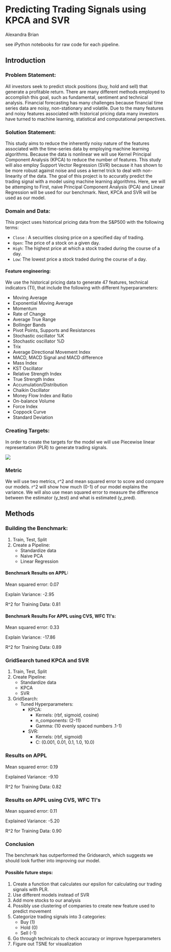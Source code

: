 # Predicting Trading Signals using KPCA and SVR

Alexandra Brian

see iPython notebooks for raw code for each pipeline.

## Introduction

### Problem Statement: 
All investors seek to predict stock positions (buy, hold and sell) that generate a profitable return. There are many different methods employed to accomplish this goal, such as fundamental, sentiment  and technical analysis. Financial forecasting has many challenges because financial time series data are noisy, non-stationary and volatile. Due to the many features and noisy features associated with historical pricing data many investors have turned to machine learning, statistical and computational perspectives.   

### Solution Statement: 
This study aims to reduce the inherently noisy nature of the features associated with the time-series data by employing machine learning algorithms. Because the data is nonlinear we will use Kernel Principal Component Analysis (KPCA) to reduce the number of features. This study will also employ Support Vector Regression (SVR) because it has shown to be more robust against noise and uses a kernel trick to deal with non-linearity of the data. The goal of this project is to accuratly predict the trading signal with a model using machine learning algorithms. Here, we will be attemping to First, naive Principal Component Analysis (PCA) and Linear Regression will be used for our benchmark. Next, KPCA and SVR will be used as our model.

### Domain and Data:
This project uses historical pricing data from the S&P500 with the following terms:

- `Close` : A securities closing price on a specified day of trading.
- `Open`: The price of a stock on a given day.
- `High`: The highest price at which a stock traded during the course of a day. 
- `Low`: The lowest price a stock traded during the course of a day. 

#### Feature engineering:
We use the historical pricing data to generate 47 features, technical indicators (TI), that include the following with different hyperparameters:

- Moving Average
- Exponential Moving Average
- Momentum
- Rate of Change
- Average True Range
- Bollinger Bands
- Pivot Points, Supports and Resistances
- Stochastic oscillator %K
- Stochastic oscillator %D
- Trix
- Average Directional Movement Index
- MACD, MACD Signal and MACD difference
- Mass Index
- KST Oscillator
- Relative Strength Index
- True Strength Index
- Accumulation/Distribution
- Chaikin Oscillator
- Money Flow Index and Ratio
- On-balance Volume
- Force Index
- Coppock Curve
- Standard Deviation

     
### Creating Targets:
In order to create the targets for the model we will use Piecewise linear representation (PLR) to generate trading signals. 


![](doc/img/trading_signal_2.png)


### Metric
We will use two metrics, r^2 and mean squared error to score and compare our models. r^2 will show how much (0-1) of our model explains the variance. We will also use mean squared error to measure the difference between the estimator (y_test) and what is estimated (y_pred).

## Methods

### Building the Benchmark: 

1. Train, Test, Split
2. Create a Pipeline:
	- Standardize data 
	- Naive PCA
	- Linear Regression

#### Benchmark Results on APPL:  

Mean squared error: 0.07

Explain Variance: -2.95

R^2 for Training Data: 0.81

#### Benchmark Results For APPL using CVS, WFC TI's:  

Mean squared error: 0.33

Explain Variance: -17.86

R^2 for Training Data: 0.89

### GridSearch tuned KPCA and SVR
1. Train, Test, Split
2. Create Pipeline:
	-  Standardize data
	- KPCA
	- SVR
3. GridSearch:
	- Tuned Hyperparameters:
		- KPCA:
			- Kernels: (rbf, sigmoid, cosine) 
			- n_components: (2-11)
			- Gamma: (10 evenly spaced numbers .1-1) 
		- SVR:
			- Kernels: (rbf, sigmoid)
			- C: (0.001, 0.01, 0.1, 1.0, 10.0)

### Results on APPL

Mean squared error: 0.19

Explained Variance: -9.10

R^2 for Training Data: 0.82

### Results on APPL using CVS, WFC TI's

Mean squared error: 0.11

Explained Variance: -5.20

R^2 for Training Data: 0.90

### Conclusion

The benchmark has outperformed the Gridsearch, which suggests we should look further into improving our model. 

#### Possible future steps:
1. Create a function that calculates our epsilon for calculating our trading signals with PLR.
1. Use different models instead of SVR
1. Add more stocks to our analysis
1. Possibly use clustering of companies to create new feature used to predict movement 
1. Categorize trading signals into 3 categories:
	 - Buy (1) 
	- Hold (0)
	- Sell  (-1) 
1. Go through technicals to check accuracy or improve hyperparameters
1. Figure out TSNE for visualization 
